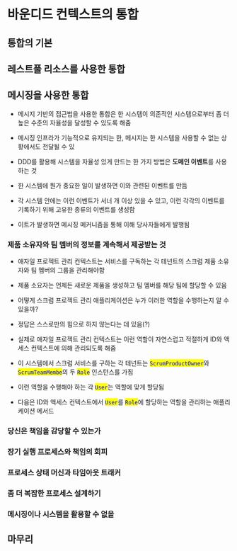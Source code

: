 # 바운디드 컨텍스트의 통합

## 통합의 기본

## 레스트풀 리소스를 사용한 통합

## 메시징을 사용한 통합

* 메시지 기반의 접근법을 사용한 통합은 한 시스템이 의존적인 시스템으로부터 좀 더 높은 수준의 자율성을 달성할 수  있도록 해줌
* 메시징 인프라가 기능적으로 유지되는 한, 메시지는 한 시스템을 사용할 수 없는 상황에서도 전달될 수 있



* DDD를 활용해 시스템을 자율성 있게 만드는 한 가지 방법은 **도메인 이벤트**를 사용하는 것
* 한 시스템에 뭔가 중요한 일이 발생하면 이와 관련된 이벤트를 만듬
* 각 시스템 안에는 이런 이벤트가 서너 개 이상 있을 수 있고, 이런 각각의 이벤트를 기록하기 위해 고유한 종류의 이벤트를 생성함
* 이트가 발생하면 메시징 메커니즘을 통해 이해 당사자들에게 발행됨

### 제품 소유자와 팀 멤버의 정보를 계속해서 제공받는 것

* 애자일 프로젝트 관리 컨텍스트는 서비스를 구독하는 각 테넌트의 스크럼 제품 소유자와 팀 멤버의 그룹을 관리해야함
* 제품 소요자는 언제든 새로운 제품을 생성하고 팀 멤버를 해당 팀에 할당할 수 있음
* 어떻게 스크럼 프로젝트 관리 애플리케이션은 누가 이러한 역할을 수행하는지 알 수 있을까?
* 정답은 스스로만의 힘으로 하지 않는다는 데 있음(?)



* 실제로 애자일 프로젝트 관리 컨텍스트는 이런 역할이 자연스럽고 적절하게 ID와 액세스 컨텍스트에 의해 관리되도록 해줌
* 이 시스템에서 스크럼 서비스를 구하는 각 테넌트는 <mark style="color:blue;">`ScrumProductOwner`</mark>와 <mark style="color:blue;">`ScrumTeamMembe`</mark>의 두 <mark style="color:blue;">`Role`</mark> 인스턴스를 가짐
* 이런 역할을 수행해야 하는 각 <mark style="color:blue;">`User`</mark>는 역할에 맞게 할당됨
* 다음은 ID와 액세스 컨텍스트에서 <mark style="color:blue;">`User`</mark>를 <mark style="color:blue;">`Role`</mark>에 할당하는 역할을 관리하는 애플리케이션 메서드



### 당신은 책임을 감당할 수 있는가

### 장기 실행 프로세스와 책임의 회피

### 프로세스 상태 머신과 타임아웃 트래커

### 좀 더 복잡한 프로세스 설계하기

### 메시징이나 시스템을 활용할 수 없을&#x20;

## 마무리

